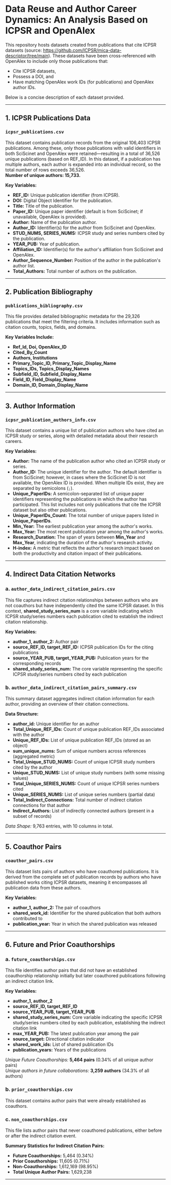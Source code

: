 # Data Reuse and Author Career Dynamics: An Analysis Based on ICPSR and OpenAlex

This repository hosts datasets created from publications that cite ICPSR datasets (source: https://github.com/ICPSR/mica-data-descriptor/tree/main). These datasets have been cross-referenced with OpenAlex to include only those publications that:
- Cite ICPSR datasets,
- Possess a DOI, and
- Have matching OpenAlex work IDs (for publications) and OpenAlex author IDs.

Below is a concise description of each dataset provided.

---

## 1. ICPSR Publications Data

### `icpsr_publications.csv`
This dataset contains publication records from the original 106,403 ICPSR publications. Among these, only those publications with valid identifiers in both SciScinet and OpenAlex were retained—resulting in a total of 36,526 unique publications (based on REF_ID). In this dataset, if a publication has multiple authors, each author is expanded into an individual record, so the total number of rows exceeds 36,526.            
**Number of unique authors: 15,733.**

**Key Variables:**
- **REF_ID:** Unique publication identifier (from ICPSR).
- **DOI:** Digital Object Identifier for the publication.
- **Title:** Title of the publication.
- **Paper_ID:** Unique paper identifier (default is from SciScinet; if unavailable, OpenAlex is provided).
- **Author:** Name of the publication author.
- **Author_ID:** Identifier(s) for the author from SciScinet and OpenAlex.
- **STUD_NUMS, SERIES_NUMS:** ICPSR study and series numbers cited by the publication.
- **YEAR_PUB:** Year of publication.
- **Affiliation_ID:** Identifier(s) for the author's affiliation from SciScinet and OpenAlex.
- **Author_Sequence_Number:** Position of the author in the publication's author list.
- **Total_Authors:** Total number of authors on the publication.

---

## 2. Publication Bibliography

### `publications_bibliography.csv`
This file provides detailed bibliographic metadata for the 29,326 publications that meet the filtering criteria. It includes information such as citation counts, topics, fields, and domains.

**Key Variables Include:**
- **Ref_Id, Doi, OpenAlex_ID**
- **Cited_By_Count**
- **Authors, Institutions**
- **Primary_Topic_ID, Primary_Topic_Display_Name**
- **Topics_IDs, Topics_Display_Names**
- **Subfield_ID, Subfield_Display_Name**
- **Field_ID, Field_Display_Name**
- **Domain_ID, Domain_Display_Name**

---

## 3. Author Information

### `icpsr_publication_authors_info.csv`
This dataset contains a unique list of publication authors who have cited an ICPSR study or series, along with detailed metadata about their research careers.

**Key Variables:**
- **Author:** The name of the publication author who cited an ICPSR study or series.
- **Author_ID:** The unique identifier for the author. The default identifier is from SciScinet; however, in cases where the SciScinet ID is not available, the OpenAlex ID is provided. When multiple IDs exist, they are separated by semicolons (`;`).
- **Unique_PaperIDs:** A semicolon-separated list of unique paper identifiers representing the publications in which the author has participated. This list includes not only publications that cite the ICPSR dataset but also other publications.
- **Unique_PaperIDs_Count:** The total number of unique papers listed in **Unique_PaperIDs**.
- **Min_Year:** The earliest publication year among the author's works.
- **Max_Year:** The most recent publication year among the author's works.
- **Research_Duration:** The span of years between **Min_Year** and **Max_Year**, indicating the duration of the author's research activity.
- **H-index:** A metric that reflects the author's research impact based on both the productivity and citation impact of their publications.

---

## 4. Indirect Data Citation Networks

### a. `author_data_indirect_citation_pairs.csv`
This file captures indirect citation relationships between authors who are not coauthors but have independently cited the same ICPSR dataset. In this context, **shared_study_series_num** is a core variable indicating which ICPSR study/series numbers each publication cited to establish the indirect citation relationship.

**Key Variables:**
- **author_1, author_2:** Author pair
- **source_REF_ID, target_REF_ID:** ICPSR publication IDs for the citing publications
- **source_YEAR_PUB, target_YEAR_PUB:** Publication years for the corresponding records
- **shared_study_series_num:** The core variable representing the specific ICPSR study/series numbers cited by each publication

### b. `author_data_indirect_citation_pairs_summary.csv`
This summary dataset aggregates indirect citation information for each author, providing an overview of their citation connections.

**Data Structure:**
- **author_id:** Unique identifier for an author  
- **Total_Unique_REF_IDs:** Count of unique publication REF_IDs associated with the author  
- **Unique_REF_IDs:** List of unique publication REF_IDs (stored as an object)  
- **sum_unique_nums:** Sum of unique numbers across references (aggregated metric)  
- **Total_Unique_STUD_NUMS:** Count of unique ICPSR study numbers cited by the author  
- **Unique_STUD_NUMS:** List of unique study numbers (with some missing values)  
- **Total_Unique_SERIES_NUMS:** Count of unique ICPSR series numbers cited  
- **Unique_SERIES_NUMS:** List of unique series numbers (partial data)  
- **Total_Indirect_Connections:** Total number of indirect citation connections for that author  
- **Indirect_Authors:** List of indirectly connected authors (present in a subset of records)  

*Data Shape:* 9,763 entries, with 10 columns in total.

---

## 5. Coauthor Pairs

### `coauthor_pairs.csv`
This dataset lists pairs of authors who have coauthored publications. It is derived from the complete set of publication records by authors who have published works citing ICPSR datasets, meaning it encompasses all publication data from these authors.

**Key Variables:**
- **author_1, author_2:** The pair of coauthors
- **shared_work_id:** Identifier for the shared publication that both authors contributed to
- **publication_year:** Year in which the shared publication was released

---

## 6. Future and Prior Coauthorships

### a. `future_coauthorships.csv`
This file identifies author pairs that did not have an established coauthorship relationship initially but later coauthored publications following an indirect citation link.

**Key Variables:**
- **author_1, author_2**
- **source_REF_ID, target_REF_ID**
- **source_YEAR_PUB, target_YEAR_PUB**
- **shared_study_series_num:** Core variable indicating the specific ICPSR study/series numbers cited by each publication, establishing the indirect citation link
- **max_YEAR_PUB:** The latest publication year among the pair
- **source_target:** Directional citation indicator
- **shared_work_ids:** List of shared publication IDs
- **publication_years:** Years of the publications

*Unique Future Coauthorships:* **5,464 pairs** (0.34% of all unique author pairs)  
*Unique authors in future collaborations:* **3,259 authors** (34.3% of all authors)

### b. `prior_coauthorships.csv`
This dataset contains author pairs that were already established as coauthors.

### c. `non_coauthorships.csv`
This file lists author pairs that never coauthored publications, either before or after the indirect citation event.

**Summary Statistics for Indirect Citation Pairs:**
- **Future Coauthorships:** 5,464 (0.34%)
- **Prior Coauthorships:** 11,605 (0.71%)
- **Non-Coauthorships:** 1,612,169 (98.95%)
- **Total Unique Author Pairs:** 1,629,238

---
